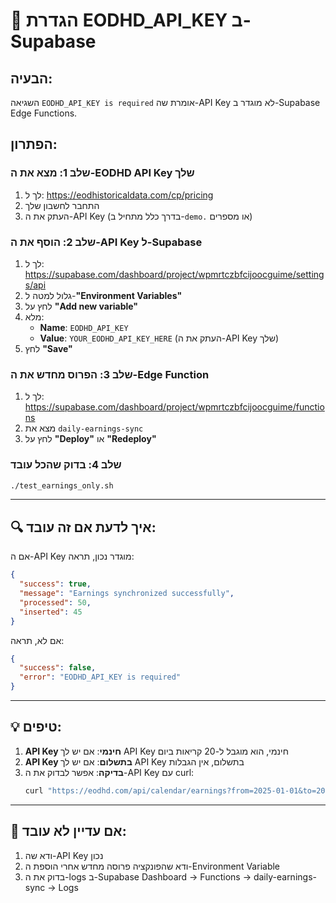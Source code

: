 # 🔑 הגדרת EODHD_API_KEY ב-Supabase

## הבעיה:
השגיאה `EODHD_API_KEY is required` אומרת שה-API Key לא מוגדר ב-Supabase Edge Functions.

## הפתרון:

### שלב 1: מצא את ה-EODHD API Key שלך
1. לך ל: https://eodhistoricaldata.com/cp/pricing
2. התחבר לחשבון שלך
3. העתק את ה-API Key (בדרך כלל מתחיל ב-`demo.` או מספרים)

### שלב 2: הוסף את ה-API Key ל-Supabase
1. לך ל: https://supabase.com/dashboard/project/wpmrtczbfcijoocguime/settings/api
2. גלול למטה ל-**"Environment Variables"**
3. לחץ על **"Add new variable"**
4. מלא:
   - **Name**: `EODHD_API_KEY`
   - **Value**: `YOUR_EODHD_API_KEY_HERE` (העתק את ה-API Key שלך)
5. לחץ **"Save"**

### שלב 3: הפרוס מחדש את ה-Edge Function
1. לך ל: https://supabase.com/dashboard/project/wpmrtczbfcijoocguime/functions
2. מצא את `daily-earnings-sync`
3. לחץ על **"Deploy"** או **"Redeploy"**

### שלב 4: בדוק שהכל עובד
```bash
./test_earnings_only.sh
```

---

## 🔍 איך לדעת אם זה עובד:

אם ה-API Key מוגדר נכון, תראה:
```json
{
  "success": true,
  "message": "Earnings synchronized successfully",
  "processed": 50,
  "inserted": 45
}
```

אם לא, תראה:
```json
{
  "success": false,
  "error": "EODHD_API_KEY is required"
}
```

---

## 💡 טיפים:

1. **API Key חינמי**: אם יש לך API Key חינמי, הוא מוגבל ל-20 קריאות ביום
2. **API Key בתשלום**: אם יש לך API Key בתשלום, אין הגבלות
3. **בדיקה**: אפשר לבדוק את ה-API Key עם curl:
   ```bash
   curl "https://eodhd.com/api/calendar/earnings?from=2025-01-01&to=2025-01-07&api_token=YOUR_KEY&fmt=json"
   ```

---

## 🚨 אם עדיין לא עובד:

1. ודא שה-API Key נכון
2. ודא שהפונקציה פרוסה מחדש אחרי הוספת ה-Environment Variable
3. בדוק את ה-logs ב-Supabase Dashboard → Functions → daily-earnings-sync → Logs
